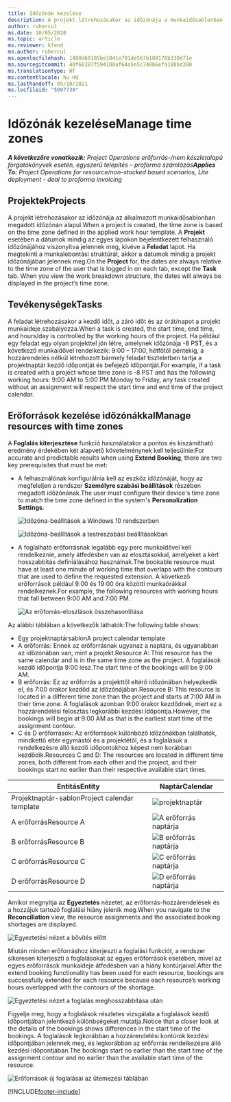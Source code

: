 ```yaml
---
title: Időzónák kezelése
description: A projekt létrehozásakor az időzónája a munkaidősablonban megadott időzónán alapul.
author: ruhercul
ms.date: 10/05/2020
ms.topic: article
ms.reviewer: kfend
ms.author: ruhercul
ms.openlocfilehash: 1480d68105be1041e791de567b180178b330d71e
ms.sourcegitcommit: 40f68387f594180af64a5e5c748b6efa188bd300
ms.translationtype: HT
ms.contentlocale: hu-HU
ms.lasthandoff: 05/10/2021
ms.locfileid: "5997739"
---
```

# <a name="manage-time-zones"></a><span data-ttu-id="79a8c-103">Időzónák kezelése</span><span class="sxs-lookup"><span data-stu-id="79a8c-103">Manage time zones</span></span>

<span data-ttu-id="79a8c-104">_**A következőre vonatkozik:** Project Operations erőforrás-/nem készletalapú forgatókönyvek esetén, egyszerű telepítés – proforma számlázás_</span><span class="sxs-lookup"><span data-stu-id="79a8c-104">_**Applies To:** Project Operations for resource/non-stocked based scenarios, Lite deployment - deal to proforma invoicing_</span></span>


## <a name="projects"></a><span data-ttu-id="79a8c-105">Projektek</span><span class="sxs-lookup"><span data-stu-id="79a8c-105">Projects</span></span>

<span data-ttu-id="79a8c-106">A projekt létrehozásakor az időzónája az alkalmazott munkaidősablonban megadott időzónán alapul.</span><span class="sxs-lookup"><span data-stu-id="79a8c-106">When a project is created, the time zone is based on the time zone defined in the applied work hour template.</span></span> <span data-ttu-id="79a8c-107">A **Projekt** esetében a dátumok mindig az egyes lapokon bejelentkezett felhasználó időzónájához viszonyítva jelennek meg, kivéve a **Feladat** lapot. Ha megtekinti a munkalebontási struktúrát, akkor a dátumok mindig a projekt időzónájában jelennek meg.</span><span class="sxs-lookup"><span data-stu-id="79a8c-107">On the **Project** for, the dates are always relative to the time zone of the user that is logged in on each tab, except the **Task** tab. When you view the work breakdown structure, the dates will always be displayed in the project’s time zone.</span></span>

## <a name="tasks"></a><span data-ttu-id="79a8c-108">Tevékenységek</span><span class="sxs-lookup"><span data-stu-id="79a8c-108">Tasks</span></span>

<span data-ttu-id="79a8c-109">A feladat létrehozásakor a kezdő időt, a záró időt és az órát/napot a projekt munkaideje szabályozza.</span><span class="sxs-lookup"><span data-stu-id="79a8c-109">When a task is created, the start time, end time, and hours/day is controlled by the working hours of the project.</span></span> <span data-ttu-id="79a8c-110">Ha például egy feladat egy olyan projekttel jön létre, amelynek időzónája -8 PST, és a következő munkaidővel rendelkezik: 9:00 – 17:00, hétfőtől péntekig, a hozzárendelés nélkül létrehozott bármely feladat tiszteletben tartja a projektnaptár kezdő időpontját és befejező időpontját.</span><span class="sxs-lookup"><span data-stu-id="79a8c-110">For example, if a task is created with a project whose time zone is -8 PST and has the following working hours: 9:00 AM to 5:00 PM Monday to Friday, any task created without an assignment will respect the start time and end time of the project calendar.</span></span>

## <a name="manage-resources-with-time-zones"></a><span data-ttu-id="79a8c-111">Erőforrások kezelése időzónákkal</span><span class="sxs-lookup"><span data-stu-id="79a8c-111">Manage resources with time zones</span></span>

<span data-ttu-id="79a8c-112">A **Foglalás kiterjesztése** funkció használatakor a pontos és kiszámítható eredmény érdekében két alapvető követelménynek kell teljesülnie:</span><span class="sxs-lookup"><span data-stu-id="79a8c-112">For accurate and predictable results when using **Extend Booking**, there are two key prerequisites that must be met:</span></span>  

- <span data-ttu-id="79a8c-113">A felhasználónak konfigurálnia kell az eszköz időzónáját, hogy az megfeleljen a rendszer **Személyre szabási beállítások** részében megadott időzónának.</span><span class="sxs-lookup"><span data-stu-id="79a8c-113">The user must configure their device's time zone to match the time zone defined in the system's **Personalization Settings**.</span></span>
 
  ![Időzóna-beállítások a Windows 10 rendszerben](media/reconcile-assignments-03.png)

  ![Időzóna-beállítások a testreszabási beállításokban](media/reconcile-assignments-04.png)
 
- <span data-ttu-id="79a8c-116">A foglalható erőforrásnak legalább egy perc munkaidővel kell rendelkeznie, amely átfedésben van az elosztásokkal, amelyeket a kért hosszabbítás definiálásához használnak.</span><span class="sxs-lookup"><span data-stu-id="79a8c-116">The bookable resource must have at least one minute of working time that overlaps with the contours that are used to define the requested extension.</span></span> <span data-ttu-id="79a8c-117">A következő erőforrások például 9:00 és 19:00 óra közötti munkaórákkal rendelkeznek.</span><span class="sxs-lookup"><span data-stu-id="79a8c-117">For example, the following resources with working hours that fall between 9:00 AM and 7:00 PM.</span></span> 

  ![Az erőforrás-eloszlások összehasonlítása](media/reconcile-assignments-05.png)

<span data-ttu-id="79a8c-119">Az alábbi táblában a következők láthatók:</span><span class="sxs-lookup"><span data-stu-id="79a8c-119">The following table shows:</span></span>

- <span data-ttu-id="79a8c-120">Egy projektnaptársablon</span><span class="sxs-lookup"><span data-stu-id="79a8c-120">A project calendar template</span></span>
- <span data-ttu-id="79a8c-121">A erőforrás: Ennek az erőforrásnak ugyanaz a naptára, és ugyanabban az időzónában van, mint a projekt.</span><span class="sxs-lookup"><span data-stu-id="79a8c-121">Resource A: This resource has the same calendar and is in the same time zone as the project.</span></span> <span data-ttu-id="79a8c-122">A foglalások kezdő időpontja 9:00 lesz.</span><span class="sxs-lookup"><span data-stu-id="79a8c-122">The start time of the bookings will be 9:00 AM.</span></span>
- <span data-ttu-id="79a8c-123">B erőforrás: Ez az erőforrás a projekttől eltérő időzónában helyezkedik el, és 7:00 órakor kezdőd az időzónájában.</span><span class="sxs-lookup"><span data-stu-id="79a8c-123">Resource B: This resource is located in a different time zone than the project and starts at 7:00 AM in their time zone.</span></span> <span data-ttu-id="79a8c-124">A foglalások azonban 9:00 órakor kezdődnek, mert ez a hozzárendelési felosztás legkorábbi kezdési időpontja.</span><span class="sxs-lookup"><span data-stu-id="79a8c-124">However, the bookings will begin at 9:00 AM as that is the earliest start time of the assignment contour.</span></span>
- <span data-ttu-id="79a8c-125">C és D erőforrások: Az erőforrások különböző időzónákban találhatók, mindkettő eltér egymástól és a projektétől, és a foglalásuk a rendelkezésre álló kezdő időpontokhoz képest nem korábban kezdődik.</span><span class="sxs-lookup"><span data-stu-id="79a8c-125">Resources C and D: The resources are located in different time zones, both different from each other and the project, and their bookings start no earlier than their respective available start times.</span></span>

|<span data-ttu-id="79a8c-126">Entitás</span><span class="sxs-lookup"><span data-stu-id="79a8c-126">Entity</span></span>  |<span data-ttu-id="79a8c-127">Naptár</span><span class="sxs-lookup"><span data-stu-id="79a8c-127">Calendar</span></span>  |
|-|-|
|<span data-ttu-id="79a8c-128">Projektnaptár-sablon</span><span class="sxs-lookup"><span data-stu-id="79a8c-128">Project calendar template</span></span>   | ![projektnaptár](media/reconcile-assignments-06.png) |
|<span data-ttu-id="79a8c-130">A erőforrás</span><span class="sxs-lookup"><span data-stu-id="79a8c-130">Resource A</span></span>  | ![A erőforrás naptárja](media/reconcile-assignments-06.png) |
|<span data-ttu-id="79a8c-132">B erőforrás</span><span class="sxs-lookup"><span data-stu-id="79a8c-132">Resource B</span></span>  |  ![B erőforrás naptárja](media/reconcile-assignments-07.png) |
|<span data-ttu-id="79a8c-134">C erőforrás</span><span class="sxs-lookup"><span data-stu-id="79a8c-134">Resource C</span></span>  |  ![C erőforrás naptárja](media/reconcile-assignments-08.png) |
|<span data-ttu-id="79a8c-136">D erőforrás</span><span class="sxs-lookup"><span data-stu-id="79a8c-136">Resource D</span></span>  | ![D erőforrás naptárja](media/reconcile-assignments-09.png)  |
 
<span data-ttu-id="79a8c-138">Amikor megnyitja az **Egyeztetés** nézetet, az erőforrás-hozzárendelések és a hozzájuk tartozó foglalási hiány jelenik meg.</span><span class="sxs-lookup"><span data-stu-id="79a8c-138">When you navigate to the **Reconciliation** view, the resource assignments and the associated booking shortages are displayed.</span></span>

![Egyeztetési nézet a bővítés előtt](media/reconcile-assignments-10.png)

<span data-ttu-id="79a8c-140">Miután minden erőforráshoz kiterjeszti a foglalási funkciót, a rendszer sikeresen kiterjeszti a foglalásokat az egyes erőforrások esetében, mivel az egyes erőforrások munkaideje átfedésben van a hiány kontúrjaival.</span><span class="sxs-lookup"><span data-stu-id="79a8c-140">After the extend booking functionality has been used for each resource, bookings are successfully extended for each resource because each resource’s working hours overlapped with the contours of the shortage.</span></span>

![Egyeztetési nézet a foglalás meghosszabbítása után](media/reconcile-assignments-11.png) 

<span data-ttu-id="79a8c-142">Figyelje meg, hogy a foglalások részletes vizsgálata a foglalások kezdő időpontjában jelentkező különbségeket mutatja.</span><span class="sxs-lookup"><span data-stu-id="79a8c-142">Notice that a closer look at the details of the bookings shows differences in the start time of the bookings.</span></span> <span data-ttu-id="79a8c-143">A foglalások legkorábban a hozzárendelési kontúrok kezdési időpontjában jelennek meg, és legkorábban az erőforrás rendelkezésre álló kezdési időpontjában.</span><span class="sxs-lookup"><span data-stu-id="79a8c-143">The bookings start no earlier than the start time of the assignment contour and no earlier than the available start time of the resource.</span></span>

![Erőforrások új foglalásai az ütemezési táblában](media/reconcile-assignments-12.png)


[!INCLUDE[footer-include](../includes/footer-banner.md)]